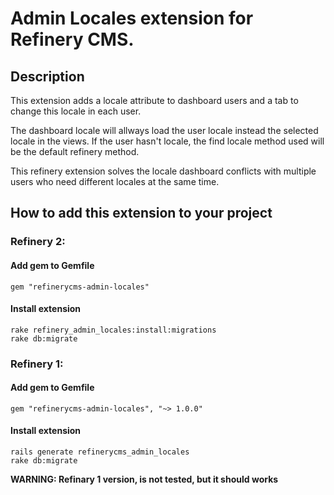 # Admin Locales extension for Refinery CMS.

## Description

  This extension adds a locale attribute to dashboard users
and a tab to change this locale in each user.

  The dashboard locale will allways load the user locale instead the selected locale
in the views. If the user hasn't locale, the find locale method used will be the default
refinery method.

  This refinery extension solves the locale dashboard conflicts with multiple
users who need different locales at the same time.

## How to add this extension to your project

### Refinery 2:

#### Add gem to Gemfile
    gem "refinerycms-admin-locales"

#### Install extension
    rake refinery_admin_locales:install:migrations
    rake db:migrate


### Refinery 1:

#### Add gem to Gemfile
    gem "refinerycms-admin-locales", "~> 1.0.0"

#### Install extension
    rails generate refinerycms_admin_locales
    rake db:migrate

**WARNING: Refinary 1 version, is not tested, but it should works**
